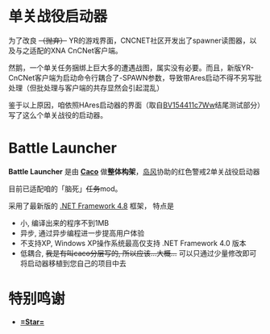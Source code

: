 # 单关战役启动器

为了改良 ~~（抛弃）~~ YR的游戏界面，CNCNET社区开发出了spawner读图器，以及与之适配的XNA CnCNet客户端。

然鹅，一个单关任务捆绑上巨大多的遭遇战图，属实没有必要。而且，新版YR-CnCNet客户端为启动命令行耦合了-SPAWN参数，导致带Ares启动不得不另写批处理（但批处理与客户端的共存显然会引起混乱）

鉴于以上原因，咱依照HAres启动器的界面（取自[BV154411c7Ww](https://b23.tv/BV154411c7Ww)结尾测试部分）写了这么个单关战役的启动器。


# Battle Launcher
**Battle Launcher** 是由 [**Caco**](https://github.com/CaconCaco) 做**整体构架**，[岛风](https://github.com/frg2089)协助的红色警戒2单关战役启动器

目前已适配咱的「脑死」<del>任务</del>mod。

采用了最新版的 [.NET Framework 4.8](https://dotnet.microsoft.com/download/dotnet-framework/net48) 框架，
特点是
- 小, 编译出来的程序不到1MB
- 异步, 通过异步编程进一步提高用户体验
- 不支持XP, Windows XP操作系统最高仅支持 .NET Framework 4.0 版本
- 低耦合, ~~我是有叫caco分层写的, 所以应该...大概...~~ 可以只通过少量修改即可将启动器移植到您自己的项目中去

# 特别鸣谢
- [**=Star=**](https://space.bilibili.com/4920382)
